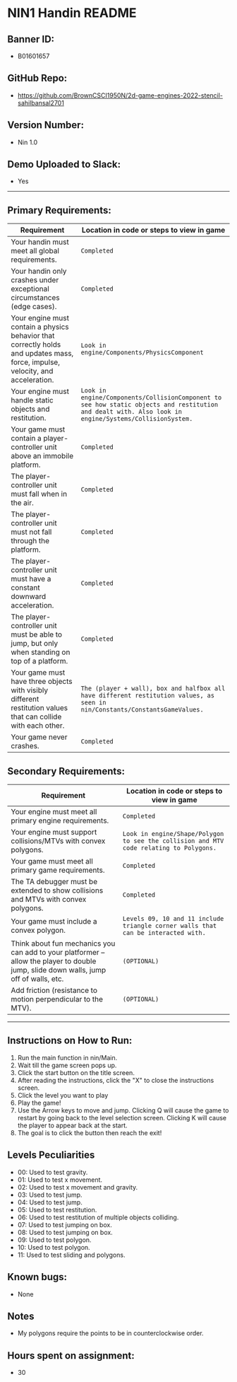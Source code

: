 # NIN1 Handin README

## Banner ID: 
- B01601657

## GitHub Repo:
- https://github.com/BrownCSCI1950N/2d-game-engines-2022-stencil-sahilbansal2701

## Version Number:
- Nin 1.0

## Demo Uploaded to Slack: 
- Yes

--------------------------------------------------------------
## Primary Requirements:
| Requirement                                                                                                                    | Location in code or steps to view in game                                                                                                                 |
|--------------------------------------------------------------------------------------------------------------------------------|-----------------------------------------------------------------------------------------------------------------------------------------------------------|
| Your handin must meet all global requirements.                                                                                 | ```Completed```                                                                                                                                           |
| Your handin only crashes under exceptional circumstances (edge cases).                                                         | ```Completed```                                                                                                                                           |
| Your engine must contain a physics behavior that correctly holds and updates mass, force, impulse, velocity, and acceleration. | ```Look in engine/Components/PhysicsComponent```                                                                                                          |
| Your engine must handle static objects and restitution.                                                                        | ```Look in engine/Components/CollisionComponent to see how static objects and restitution and dealt with. Also look in engine/Systems/CollisionSystem.``` |
| Your game must contain a player-controller unit above an immobile platform.                                                    | ```Completed```                                                                                                                                           |
| The player-controller unit must fall when in the air.                                                                          | ```Completed```                                                                                                                                           |
| The player-controller unit must not fall through the platform.                                                                 | ```Completed```                                                                                                                                           |
| The player-controller unit must have a constant downward acceleration.                                                         | ```Completed```                                                                                                                                           |
| The player-controller unit must be able to jump, but only when standing on top of a platform.                                  | ```Completed```                                                                                                                                           |
| Your game must have three objects with visibly different restitution values that can collide with each other.                  | ```The (player + wall), box and halfbox all have different restitution values, as seen in nin/Constants/ConstantsGameValues.```                           |
| Your game never crashes.                                                                                                       | ```Completed```                                                                                                                                           |

## Secondary Requirements:
| Requirement                                                                                                                           | Location in code or steps to view in game                                                  |
|---------------------------------------------------------------------------------------------------------------------------------------|--------------------------------------------------------------------------------------------|
| Your engine must meet all primary engine requirements.                                                                                | ```Completed```                                                                            |
| Your engine must support collisions/MTVs with convex polygons.                                                                        | ```Look in engine/Shape/Polygon to see the collision and MTV code relating to Polygons.``` |
| Your game must meet all primary game requirements.                                                                                    | ```Completed```                                                                            |
| The TA debugger must be extended to show collisions and MTVs with convex polygons.                                                    | ```Completed```                                                                            |
| Your game must include a convex polygon.                                                                                              | ```Levels 09, 10 and 11 include triangle corner walls that can be interacted with.```      |
| Think about fun mechanics you can add to your platformer – allow the player to double jump, slide down walls, jump off of walls, etc. | ```(OPTIONAL)```                                                                           |
| Add friction (resistance to motion perpendicular to the MTV).                                                                         | ```(OPTIONAL)```                                                                           |

--------------------------------------------------------------

## Instructions on How to Run:
1) Run the main function in nin/Main.
2) Wait till the game screen pops up.
3) Click the start button on the title screen.
4) After reading the instructions, click the "X" to close the instructions screen.
5) Click the level you want to play
6) Play the game!
7) Use the Arrow keys to move and jump. Clicking Q will cause the game to restart by going back to the level selection screen. Clicking K will cause the player to appear back at the start.
8) The goal is to click the button then reach the exit!

## Levels Peculiarities
- 00: Used to test gravity.
- 01: Used to test x movement.
- 02: Used to test x movement and gravity.
- 03: Used to test jump.
- 04: Used to test jump.
- 05: Used to test restitution.
- 06: Used to test restitution of multiple objects colliding.
- 07: Used to test jumping on box.
- 08: Used to test jumping on box.
- 09: Used to test polygon.
- 10: Used to test polygon.
- 11: Used to test sliding and polygons.

## Known bugs: 
- None

## Notes
- My polygons require the points to be in counterclockwise order.

## Hours spent on assignment: 
- 30
